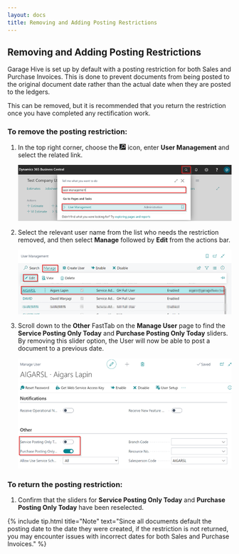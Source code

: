 ```yaml
---
layout: docs
title: Removing and Adding Posting Restrictions   
---
```


## Removing and Adding Posting Restrictions
Garage Hive is set up by default with a posting restriction for both Sales and Purchase Invoices. This is done to prevent documents from being posted to the original document date rather than the actual date when they are posted to the ledgers. 

This can be removed, but it is recommended that you return the restriction once you have completed any rectification work. 

### To remove the posting restriction:
1. In the top right corner, choose the ![](media/search_icon.png) icon, enter **User Management** and select the related link. 

   ![](media/garagehive-removing-posting-restriction1.png)

2. Select the relevant user name from the list who needs the restriction removed, and then select **Manage** followed by **Edit** from the actions bar.

   ![](media/garagehive-removing-posting-restriction2.png)

3. Scroll down to the **Other** FastTab on the **Manage User** page to find the **Service Posting Only Today** and **Purchase Posting Only Today** sliders. By removing this slider option, the User will now be able to post a document to a previous date. 

   ![](media/garagehive-removing-posting-restriction3.png)


### To return the posting restriction:

1. Confirm that the sliders for **Service Posting Only Today** and **Purchase Posting Only Today** have been reselected.  

{% include tip.html title="Note" text="Since all documents default the posting date to the date they were created, if the restriction is not returned, you may encounter issues with incorrect dates for both Sales and Purchase Invoices." %}
